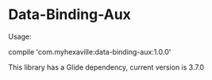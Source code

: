 # Data-Binding-Aux

Usage:

compile 'com.myhexaville:data-binding-aux:1.0.0'

This library has a Glide dependency, current version is 3.7.0
